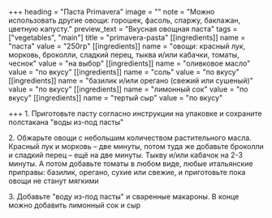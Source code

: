 +++
heading = "Паста Primavera"
image = ""
note = "Можно использовать другие овощи: горошек, фасоль, спаржу, баклажан, цветную капусту."
preview_text = "Вкусная овощная паста"
tags = ["vegetables", "main"]
title = "primavera-pasta"
[[ingredients]]
name = "паста"
value = "250гр"
[[ingredients]]
name = "овощи: красный лук, морковь, броколли, сладкий перец, тыква и/или кабачки, томаты, чеснок"
value = "на выбор"
[[ingredients]]
name = "оливковое масло"
value = "по вкусу"
[[ingredients]]
name = "соль"
value = "по вкусу"
[[ingredients]]
name = "базилик и/или орегано (свежий или сушеный)"
value = "по вкусу"
[[ingredients]]
name = "лимонный сок"
value = "по вкусу"
[[ingredients]]
name = "тертый сыр"
value = "по вкусу"

+++
1\. Приготовьте пасту согласно инструкции на упаковке и сохраните полстакана "воды из-под пасты"

2\. Обжарьте овощи с небольшим количеством растительного масла. Красный лук и морковь – две минуты, потом туда же добавьте броколли и сладкий перец – ещё на две минуты. Тыкву и/или кабачок на 2-3 минуты. А потом добавьте томаты в любом виде, любые итальянские приправы: базилик, орегано, сухие или свежие, и приготовьте пока овощи не станут мягкими

3\. Добавьте "воду из-под пасты" и сваренные макароны. В конце можно добавить лимонный сок и сыр